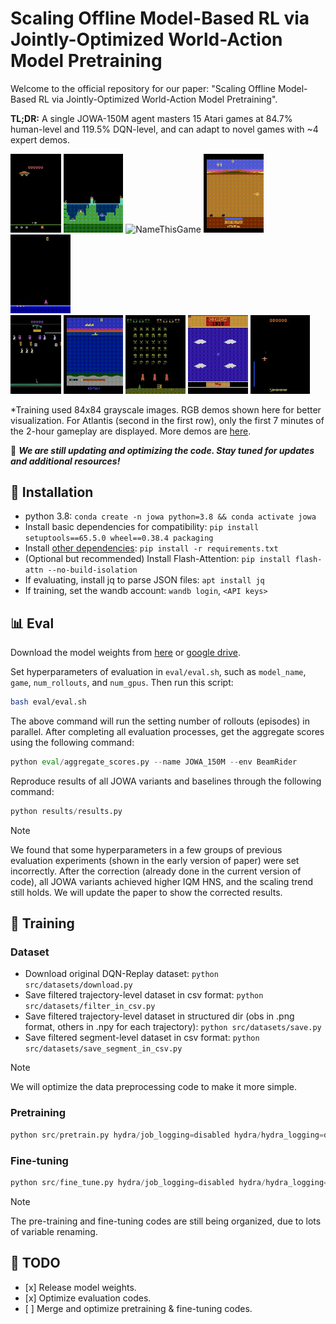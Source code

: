 # Scaling Offline Model-Based RL via Jointly-Optimized World-Action Model Pretraining

Welcome to the official repository for our paper: "Scaling Offline Model-Based RL via Jointly-Optimized World-Action Model Pretraining".

**TL;DR:** A single JOWA-150M agent masters 15 Atari games at 84.7% human-level and 119.5% DQN-level, and can adapt to novel games with ~4 expert demos.

<div class="gallery">
    <div class="row">
      <img src="https://raw.githubusercontent.com/CJReinforce/JOWA_agents/refs/heads/master/static/images/Assault.gif" alt="Assault" width=16%>
      <img src="https://raw.githubusercontent.com/CJReinforce/JOWA_agents/refs/heads/master/static/images/Atlantis.gif" alt="Atlantis" width=19%>
      <img src="https://raw.githubusercontent.com/CJReinforce/JOWA_agents/refs/heads/master/static/images/NameThisGame.gif" alt="NameThisGame" width=19%>
      <img src="https://raw.githubusercontent.com/CJReinforce/JOWA_agents/refs/heads/master/static/images/ChopperCommand.gif" alt="ChopperCommand" width=19%>
      <img src="https://raw.githubusercontent.com/CJReinforce/JOWA_agents/refs/heads/master/static/images/DemonAttack.gif" alt="DemonAttack" width=19%>
    </div>
    <div class="row">
      <img src="https://raw.githubusercontent.com/CJReinforce/JOWA_agents/refs/heads/master/static/images/Carnival.gif" alt="Carnival" width=16%>
      <img src="https://raw.githubusercontent.com/CJReinforce/JOWA_agents/refs/heads/master/static/images/Seaquest.gif" alt="Seaquest" width=19%>
      <img src="https://raw.githubusercontent.com/CJReinforce/JOWA_agents/refs/heads/master/static/images/SpaceInvaders.gif" alt="SpaceInvaders" width=19%>
      <img src="https://raw.githubusercontent.com/CJReinforce/JOWA_agents/refs/heads/master/static/images/TimePilot.gif" alt="TimePilot" width=19%>
      <img src="https://raw.githubusercontent.com/CJReinforce/JOWA_agents/refs/heads/master/static/images/Zaxxon.gif" alt="Zaxxon" width=19%>
    </div>
    <p class="note">
      *Training used 84x84 grayscale images. RGB demos shown here for better visualization. For Atlantis (second in the first row),
        only the first 7 minutes of the 2-hour gameplay are displayed. More demos are <a href=demos/>here</a>.
    </p>
</div>
  
🚧 ***We are still updating and optimizing the code. Stay tuned for updates and additional resources!***

## 🚀 Installation

- python 3.8: `conda create -n jowa python=3.8 && conda activate jowa`
- Install basic dependencies for compatibility: `pip install setuptools==65.5.0 wheel==0.38.4 packaging`
- Install [other dependencies](requirements.txt): `pip install -r requirements.txt`
- (Optional but recommended) Install Flash-Attention: `pip install flash-attn --no-build-isolation`
- If evaluating, install jq to parse JSON files: `apt install jq`
- If training, set the wandb account: `wandb login`, `<API keys>`

## 📊 Eval

Download the model weights from [here](checkpoints/JOWA) or [google drive](https://drive.google.com/drive/folders/1YHaCemhobchJWE5zt28TUrKp2tp8yysF?usp=sharing).

Set hyperparameters of evaluation in `eval/eval.sh`, such as `model_name`, `game`, `num_rollouts`, and `num_gpus`. Then run this script:

```bash
bash eval/eval.sh
```

The above command will run the setting number of rollouts (episodes) in parallel. After completing all evaluation processes, get the aggregate scores using the following command:

```python
python eval/aggregate_scores.py --name JOWA_150M --env BeamRider
```

Reproduce results of all JOWA variants and baselines through the following command:

```python
python results/results.py
```

> [!NOTE]
> We found that some hyperparameters in a few groups of previous evaluation experiments (shown in the early version of paper) were set incorrectly. After the correction (already done in the current version of code), all JOWA variants achieved higher IQM HNS, and the scaling trend still holds. We will update the paper to show the corrected results.

## 🔧 Training
### Dataset

- Download original DQN-Replay dataset: `python src/datasets/download.py`
- Save filtered trajectory-level dataset in csv format: `python src/datasets/filter_in_csv.py`
- Save filtered trajectory-level dataset in structured dir (obs in .png format, others in .npy for each trajectory): `python src/datasets/save.py`
- Save filtered segment-level dataset in csv format: `python src/datasets/save_segment_in_csv.py`

> [!NOTE]
> We will optimize the data preprocessing code to make it more simple.

### Pretraining

```python
python src/pretrain.py hydra/job_logging=disabled hydra/hydra_logging=disabled
```

### Fine-tuning

```python
python src/fine_tune.py hydra/job_logging=disabled hydra/hydra_logging=disabled
```

> [!NOTE]
> The pre-training and fine-tuning codes are still being organized, due to lots of variable renaming.

## 📝 TODO

- \[x\] Release model weights.
- \[x\] Optimize evaluation codes.
- \[ \] Merge and optimize pretraining & fine-tuning codes.
